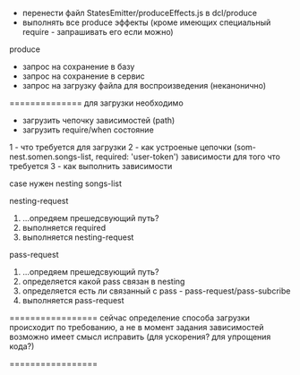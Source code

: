 - перенести файл StatesEmitter/produceEffects.js в dcl/produce
- выполнять все produce эффекты (кроме имеющих специальный require - запрашивать его если можно)

produce
  - запрос на сохранение в базу
  - запрос на сохранение в сервис
  - запрос на загрузку файла для воспроизведения (неканонично)

==============
для загрузки необходимо
  - загрузить чепочку зависимостей (path)
  - загрузить require/when состояние


1 - что требуется для загрузки
2 - как устроеные цепочки (som-nest.somen.songs-list, required: 'user-token') зависимости для того что требуется
3 - как выполнить зависимости

case нужен nesting songs-list

nesting-request
1) ...опредяем прешедсвующий путь?
2) выполняется required
3) выполняется nesting-request


pass-request
1) ...опредяем прешедсвующий путь?
2) определяется какой pass связан в nesting
3) определяется есть ли связанный с pass - pass-request/pass-subcribe
3) выполняется pass-request




=================
сейчас определение способа загрузки происходит по требованию, а не в момент задания зависимостей
возможно имеет смысл исправить (для ускорения? для упрощения кода?)

=================
